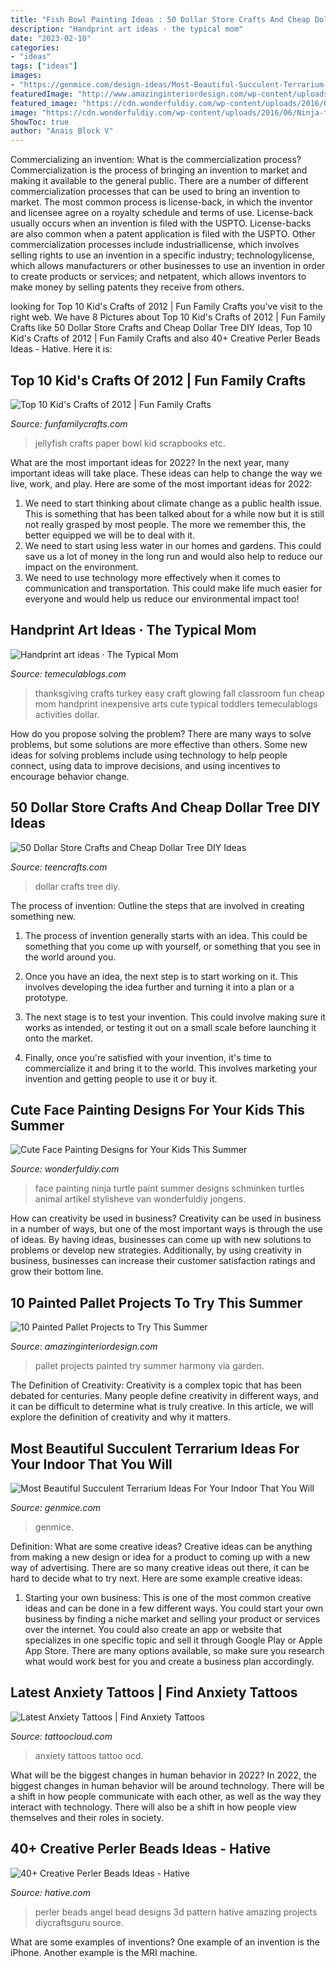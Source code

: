 ```yaml
---
title: "Fish Bowl Painting Ideas : 50 Dollar Store Crafts And Cheap Dollar Tree Diy Ideas"
description: "Handprint art ideas · the typical mom"
date: "2023-02-10"
categories:
- "ideas"
tags: ["ideas"]
images:
- "https://genmice.com/design-ideas/Most-Beautiful-Succulent-Terrarium-Ideas-For-Your-Indoor-Tha/296.jpeg"
featuredImage: "http://www.amazinginteriordesign.com/wp-content/uploads/2017/05/10-Painted-Pallet-Projects-to-Try-This-Summer-5.jpg"
featured_image: "https://cdn.wonderfuldiy.com/wp-content/uploads/2016/06/Ninja-turtle.jpg"
image: "https://cdn.wonderfuldiy.com/wp-content/uploads/2016/06/Ninja-turtle.jpg"
ShowToc: true
author: "Anais Block V"
---
```



Commercializing an invention: What is the commercialization process?
Commercialization is the process of bringing an invention to market and making it available to the general public. There are a number of different commercialization processes that can be used to bring an invention to market. The most common process is license-back, in which the inventor and licensee agree on a royalty schedule and terms of use. License-back usually occurs when an invention is filed with the USPTO. License-backs are also common when a patent application is filed with the USPTO. Other commercialization processes include industriallicense, which involves selling rights to use an invention in a specific industry; technologylicense, which allows manufacturers or other businesses to use an invention in order to create products or services; and netpatent, which allows inventors to make money by selling patents they receive from others.

	

		
looking for Top 10 Kid&#039;s Crafts of 2012 | Fun Family Crafts you've visit to the right web. We have 8 Pictures about Top 10 Kid&#039;s Crafts of 2012 | Fun Family Crafts like 50 Dollar Store Crafts and Cheap Dollar Tree DIY Ideas, Top 10 Kid&#039;s Crafts of 2012 | Fun Family Crafts and also 40+ Creative Perler Beads Ideas - Hative. Here it is:
		
    
## Top 10 Kid&#039;s Crafts Of 2012 | Fun Family Crafts

<img loading=lazy src="https://funfamilycrafts.com/wp-content/uploads/2011/07/jellyfish.jpg" onerror="this.onerror=null;this.src='https://tse3.mm.bing.net/th?id=OIP.8L3-3TwPXo0ySmWmVQUTowHaLH&amp;pid=15.1';" alt="Top 10 Kid&#039;s Crafts of 2012 | Fun Family Crafts">

_Source: funfamilycrafts.com_

>jellyfish crafts paper bowl kid scrapbooks etc. 

	

What are the most important ideas for 2022?
In the next year, many important ideas will take place. These ideas can help to change the way we live, work, and play. Here are some of the most important ideas for 2022:
1. We need to start thinking about climate change as a public health issue. This is something that has been talked about for a while now but it is still not really grasped by most people. The more we remember this, the better equipped we will be to deal with it.
2. We need to start using less water in our homes and gardens. This could save us a lot of money in the long run and would also help to reduce our impact on the environment.
3. We need to use technology more effectively when it comes to communication and transportation. This could make life much easier for everyone and would help us reduce our environmental impact too!

    
## Handprint Art Ideas · The Typical Mom

<img loading=lazy src="http://temeculablogs.com/wp-content/uploads/2016/08/Easy-fun-and-safe-glowing-Turkey-craft-for-kids.-Inexpensive-to-make-this-Thanksgiving-or-make-in-the-classroom.-700x933.jpg" onerror="this.onerror=null;this.src='https://tse2.mm.bing.net/th?id=OIP.UWoj5ySQkMKLbSSIAXOcZAHaJ3&amp;pid=15.1';" alt="Handprint art ideas · The Typical Mom">

_Source: temeculablogs.com_

>thanksgiving crafts turkey easy craft glowing fall classroom fun cheap mom handprint inexpensive arts cute typical toddlers temeculablogs activities dollar. 

	

How do you propose solving the problem?
There are many ways to solve problems, but some solutions are more effective than others. Some new ideas for solving problems include using technology to help people connect, using data to improve decisions, and using incentives to encourage behavior change.

    
## 50 Dollar Store Crafts And Cheap Dollar Tree DIY Ideas

<img loading=lazy src="https://teencrafts.com/wp-content/uploads/2018/05/dollar-store-crafts-fish-bowl-snowman.jpg" onerror="this.onerror=null;this.src='https://tse1.mm.bing.net/th?id=OIP.iHJpA8XHBqw0mm_GCNP6xAHaLx&amp;pid=15.1';" alt="50 Dollar Store Crafts and Cheap Dollar Tree DIY Ideas">

_Source: teencrafts.com_

>dollar crafts tree diy. 

	

The process of invention: Outline the steps that are involved in creating something new.
1. The process of invention generally starts with an idea. This could be something that you come up with yourself, or something that you see in the world around you.
2. Once you have an idea, the next step is to start working on it. This involves developing the idea further and turning it into a plan or a prototype.

3. The next stage is to test your invention. This could involve making sure it works as intended, or testing it out on a small scale before launching it onto the market.

4. Finally, once you're satisfied with your invention, it's time to commercialize it and bring it to the world. This involves marketing your invention and getting people to use it or buy it.

    
## Cute Face Painting Designs For Your Kids This Summer

<img loading=lazy src="https://cdn.wonderfuldiy.com/wp-content/uploads/2016/06/Ninja-turtle.jpg" onerror="this.onerror=null;this.src='https://tse2.mm.bing.net/th?id=OIP.3qaDRCjbILMbeeOUsHPwhgHaLI&amp;pid=15.1';" alt="Cute Face Painting Designs for Your Kids This Summer">

_Source: wonderfuldiy.com_

>face painting ninja turtle paint summer designs schminken turtles animal artikel stylisheve van wonderfuldiy jongens. 

	

How can creativity be used in business?
Creativity can be used in business in a number of ways, but one of the most important ways is through the use of ideas. By having ideas, businesses can come up with new solutions to problems or develop new strategies. Additionally, by using creativity in business, businesses can increase their customer satisfaction ratings and grow their bottom line.

    
## 10 Painted Pallet Projects To Try This Summer

<img loading=lazy src="http://www.amazinginteriordesign.com/wp-content/uploads/2017/05/10-Painted-Pallet-Projects-to-Try-This-Summer-5.jpg" onerror="this.onerror=null;this.src='https://tse1.mm.bing.net/th?id=OIP.HQplRwlKsKAvzZHv1iylAwHaPY&amp;pid=15.1';" alt="10 Painted Pallet Projects to Try This Summer">

_Source: amazinginteriordesign.com_

>pallet projects painted try summer harmony via garden. 

	

The Definition of Creativity:
Creativity is a complex topic that has been debated for centuries. Many people define creativity in different ways, and it can be difficult to determine what is truly creative. In this article, we will explore the definition of creativity and why it matters.

    
## Most Beautiful Succulent Terrarium Ideas For Your Indoor That You Will

<img loading=lazy src="https://genmice.com/design-ideas/Most-Beautiful-Succulent-Terrarium-Ideas-For-Your-Indoor-Tha/296.jpeg" onerror="this.onerror=null;this.src='https://tse4.mm.bing.net/th?id=OIP.xmQHPNDzoZAvF7GSP3lkKgHaLD&amp;pid=15.1';" alt="Most Beautiful Succulent Terrarium Ideas For Your Indoor That You Will">

_Source: genmice.com_

>genmice. 

	

Definition: What are some creative ideas?
Creative ideas can be anything from making a new design or idea for a product to coming up with a new way of advertising. There are so many creative ideas out there, it can be hard to decide what to try next. Here are some example creative ideas:
1. Starting your own business: This is one of the most common creative ideas and can be done in a few different ways. You could start your own business by finding a niche market and selling your product or services over the internet. You could also create an app or website that specializes in one specific topic and sell it through Google Play or Apple App Store. There are many options available, so make sure you research what would work best for you and create a business plan accordingly.


    
## Latest Anxiety Tattoos | Find Anxiety Tattoos

<img loading=lazy src="https://tattoocloud.com/system/images/tatties/000/086/509/web/phone_upload.jpg?1491925018" onerror="this.onerror=null;this.src='https://tse4.mm.bing.net/th?id=OIP.1yT2QPchDDfiDUdmTgHLOQHaJ4&amp;pid=15.1';" alt="Latest Anxiety Tattoos | Find Anxiety Tattoos">

_Source: tattoocloud.com_

>anxiety tattoos tattoo ocd. 

	

What will be the biggest changes in human behavior in 2022?
In 2022, the biggest changes in human behavior will be around technology. There will be a shift in how people communicate with each other, as well as the way they interact with technology. There will also be a shift in how people view themselves and their roles in society.

    
## 40+ Creative Perler Beads Ideas - Hative

<img loading=lazy src="https://hative.com/wp-content/uploads/2014/04/perler-beads-ideas/40-angel-perler-beads.jpg" onerror="this.onerror=null;this.src='https://tse4.mm.bing.net/th?id=OIP.1p0xJDkgMRz-Pqb1iiiPZAHaFA&amp;pid=15.1';" alt="40+ Creative Perler Beads Ideas - Hative">

_Source: hative.com_

>perler beads angel bead designs 3d pattern hative amazing projects diycraftsguru source. 

	

What are some examples of inventions?
One example of an invention is the iPhone. Another example is the MRI machine.

